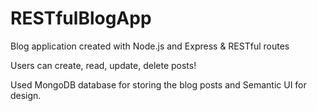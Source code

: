 # RESTfulBlogApp
Blog application created with Node.js and Express &amp; RESTful routes

Users can create, read, update, delete posts!

Used MongoDB database for storing the blog posts and Semantic UI for design.
